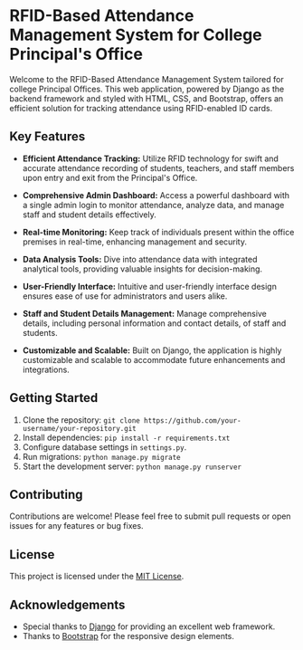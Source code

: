 # RFID-Based Attendance Management System for College Principal's Office

Welcome to the RFID-Based Attendance Management System tailored for college Principal Offices. This web application, powered by Django as the backend framework and styled with HTML, CSS, and Bootstrap, offers an efficient solution for tracking attendance using RFID-enabled ID cards.

## Key Features

- **Efficient Attendance Tracking:** Utilize RFID technology for swift and accurate attendance recording of students, teachers, and staff members upon entry and exit from the Principal's Office.
  
- **Comprehensive Admin Dashboard:** Access a powerful dashboard with a single admin login to monitor attendance, analyze data, and manage staff and student details effectively.

- **Real-time Monitoring:** Keep track of individuals present within the office premises in real-time, enhancing management and security.

- **Data Analysis Tools:** Dive into attendance data with integrated analytical tools, providing valuable insights for decision-making.

- **User-Friendly Interface:** Intuitive and user-friendly interface design ensures ease of use for administrators and users alike.

- **Staff and Student Details Management:** Manage comprehensive details, including personal information and contact details, of staff and students.

- **Customizable and Scalable:** Built on Django, the application is highly customizable and scalable to accommodate future enhancements and integrations.

## Getting Started

1. Clone the repository: `git clone https://github.com/your-username/your-repository.git`
2. Install dependencies: `pip install -r requirements.txt`
3. Configure database settings in `settings.py`.
4. Run migrations: `python manage.py migrate`
5. Start the development server: `python manage.py runserver`

## Contributing

Contributions are welcome! Please feel free to submit pull requests or open issues for any features or bug fixes.

## License

This project is licensed under the [MIT License](LICENSE).

## Acknowledgements

- Special thanks to [Django](https://www.djangoproject.com/) for providing an excellent web framework.
- Thanks to [Bootstrap](https://getbootstrap.com/) for the responsive design elements.
